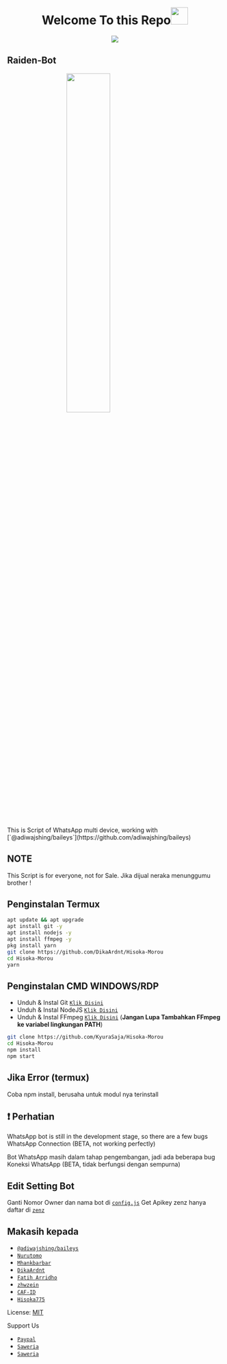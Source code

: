 <h1 align="center">Welcome To this Repo<img src="https://user-images.githubusercontent.com/1303154/88677602-1635ba80-d120-11ea-84d8-d263ba5fc3c0.gif" width="40px" alt=""><br></h1>
<p align="center">
<img src="https://images.alphacoders.com/112/1123246.jpg"/>

## Raiden-Bot
<img src="https://images5.alphacoders.com/117/thumb-1920-1170176.jpg" width="45%" style="margin-left: auto;margin-right: auto;display: block;">
This is Script of WhatsApp multi device, 
working with [`@adiwajshing/baileys`](https://github.com/adiwajshing/baileys)

## NOTE
This Script is for everyone, not for Sale. Jika dijual neraka menunggumu brother !

## Penginstalan Termux

```bash
apt update && apt upgrade
apt install git -y
apt install nodejs -y
apt install ffmpeg -y
pkg install yarn
git clone https://github.com/DikaArdnt/Hisoka-Morou
cd Hisoka-Morou
yarn
```

## Penginstalan CMD WINDOWS/RDP

* Unduh & Instal Git [`Klik Disini`](https://git-scm.com/downloads)
* Unduh & Instal NodeJS [`Klik Disini`](https://nodejs.org/en/download)
* Unduh & Instal FFmpeg [`Klik Disini`](https://ffmpeg.org/download.html) (**Jangan Lupa Tambahkan FFmpeg ke variabel lingkungan PATH**)

```bash
git clone https://github.com/KyuraSaja/Hisoka-Morou
cd Hisoka-Morou
npm install
npm start
```

## Jika Error (termux)
Coba npm install, berusaha untuk modul nya terinstall

## ❗ Perhatian
WhatsApp bot is still in the development stage, so there are a few bugs
WhatsApp Connection (BETA, not working perfectly)

Bot WhatsApp masih dalam tahap pengembangan, jadi ada beberapa bug
Koneksi WhatsApp (BETA, tidak berfungsi dengan sempurna)

## Edit Setting Bot
Ganti Nomor Owner dan nama bot di [`config.js`](https://github.com/DikaArdnt/Hisoka-Morou/blob/master/config.js)
Get Apikey zenz hanya daftar di [`zenz`](https://zenzapi.xyz)

## Makasih kepada
* [`@adiwajshing/baileys`](https://github.com/adiwajshing/baileys)
* [`Nurutomo`](https://github.com/Nurutomo)
* [`Mhankbarbar`](https://github.com/MhankBarBar)
* [`DikaArdnt`](https://github.com/DikaArdnt)
* [`Fatih Arridho`](https://github.com/FatihArridho)
* [`zhwzein`](https://github.com/zhwzein)
* [`CAF-ID`](https://github.com/CAF-ID)
* [`Hisoka775`](https://github.com/Hisoka775)


License: [MIT](https://en.wikipedia.org/wiki/MIT_License)

Support Us
* [`Paypal`](https://www.paypal.me/Cakhaho)
* [`Saweria`](https://saweria.co/DikaArdnt)
* [`Saweria`](https://saweria.co/ArdhiRahma)
